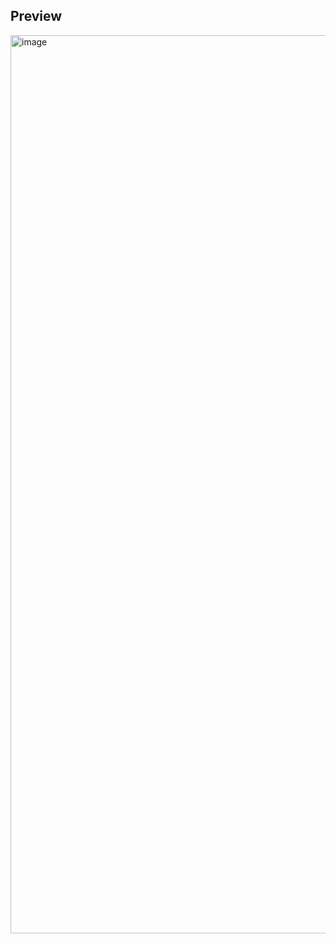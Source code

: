 ## Preview

<img width="1437" alt="image" src="https://github.com/kishanrajput23/Web-Development-Project/assets/70385488/30149442-c61f-46e5-87ff-0d00ae0cd9de">
